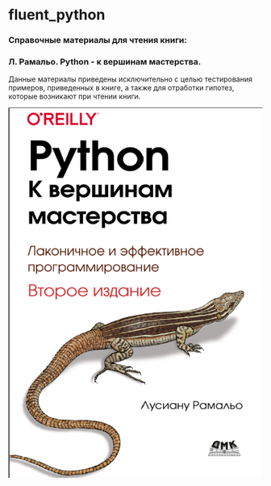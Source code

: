 # fluent_python

### Справочные материалы для чтения книги:
### Л. Рамальо. Python - к вершинам мастерства.

Данные материалы приведены исключительно с целью тестирования 
примеров, приведенных в книге, а также для отработки гипотез, 
которые возникают при чтении книги.

![img.png](img.png)